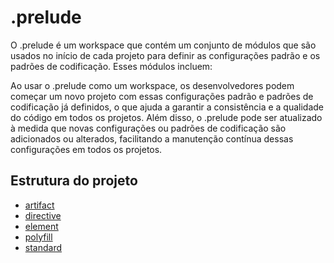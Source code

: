 # .prelude

O .prelude é um workspace que contém um conjunto de módulos que são usados no início de cada projeto para definir as configurações padrão e os padrões de codificação. Esses módulos incluem:

Ao usar o .prelude como um workspace, os desenvolvedores podem começar um novo projeto com essas configurações padrão e padrões de codificação já definidos, o que ajuda a garantir a consistência e a qualidade do código em todos os projetos. Além disso, o .prelude pode ser atualizado à medida que novas configurações ou padrões de codificação são adicionados ou alterados, facilitando a manutenção contínua dessas configurações em todos os projetos.

## Estrutura do projeto

-  [artifact]()
-  [directive]()
-  [element]()
-  [polyfill]()
-  [standard]()

